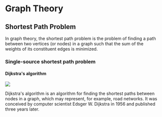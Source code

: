 # Graph Theory

## Shortest Path Problem

In graph theory, the shortest path problem is the problem of finding a path between two vertices (or nodes) in a graph such that the sum of the weights of its constituent edges is minimized.

### Single-source shortest path problem

#### Dijkstra's algorithm

![](https://upload.wikimedia.org/wikipedia/commons/5/57/Dijkstra_Animation.gif)

Dijkstra's algorithm is an algorithm for finding the shortest paths between nodes in a graph, which may represent, for example, road networks. It was conceived by computer scientist Edsger W. Dijkstra in 1956 and published three years later.


